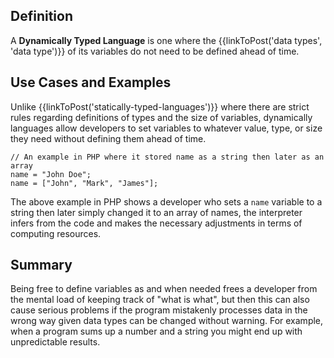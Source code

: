## Definition
A **Dynamically Typed Language** is one where the {{linkToPost('data types', 'data type')}} of its variables do not need to be defined ahead of time.

## Use Cases and Examples
Unlike {{linkToPost('statically-typed-languages')}} where there are strict rules regarding definitions of types and the size of variables, dynamically languages allow developers to set variables to whatever value, type, or size they need without defining them ahead of time.

```
// An example in PHP where it stored name as a string then later as an array
name = "John Doe";
name = ["John", "Mark", "James"];
```
The above example in PHP shows a developer who sets a `name` variable to a string then later simply changed it to an array of names, the interpreter infers from the code and makes the necessary adjustments in terms of computing resources.


## Summary
Being free to define variables as and when needed frees a developer from the mental load of keeping track of "what is what", but then this can also cause serious problems if the program mistakenly processes data in the wrong way given data types can be changed without warning. For example, when a program sums up a number and a string you might end up with unpredictable results.